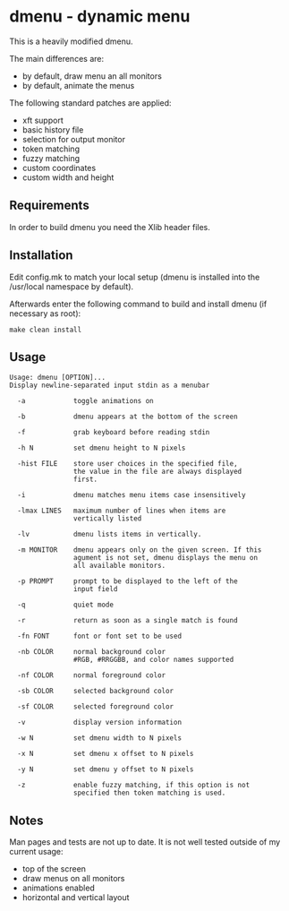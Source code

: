 dmenu - dynamic menu
====================
This is a heavily modified dmenu.

The main differences are:
- by default, draw menu an all monitors
- by default, animate the menus

The following standard patches are applied:
- xft support
- basic history file
- selection for output monitor
- token matching
- fuzzy matching
- custom coordinates
- custom width and height

Requirements
------------
In order to build dmenu you need the Xlib header files.


Installation
------------
Edit config.mk to match your local setup (dmenu is installed into
the /usr/local namespace by default).

Afterwards enter the following command to build and install dmenu
(if necessary as root):

    make clean install

Usage
-----

    Usage: dmenu [OPTION]...
    Display newline-separated input stdin as a menubar
    
      -a            toggle animations on
    
      -b            dmenu appears at the bottom of the screen
    
      -f            grab keyboard before reading stdin
    
      -h N          set dmenu height to N pixels
    
      -hist FILE    store user choices in the specified file,
                    the value in the file are always displayed
                    first.
    
      -i            dmenu matches menu items case insensitively
    
      -lmax LINES   maximum number of lines when items are
                    vertically listed
    
      -lv           dmenu lists items in vertically.
    
      -m MONITOR    dmenu appears only on the given screen. If this
                    agument is not set, dmenu displays the menu on
                    all available monitors.
    
      -p PROMPT     prompt to be displayed to the left of the
                    input field
    
      -q            quiet mode
    
      -r            return as soon as a single match is found
    
      -fn FONT      font or font set to be used
    
      -nb COLOR     normal background color
                    #RGB, #RRGGBB, and color names supported
    
      -nf COLOR     normal foreground color
    
      -sb COLOR     selected background color
    
      -sf COLOR     selected foreground color
    
      -v            display version information
    
      -w N          set dmenu width to N pixels
    
      -x N          set dmenu x offset to N pixels
    
      -y N          set dmenu y offset to N pixels
    
      -z            enable fuzzy matching, if this option is not
                    specified then token matching is used.

Notes
-----

Man pages and tests are not up to date.
It is not well tested outside of my current usage:
- top of the screen
- draw menus on all monitors
- animations enabled
- horizontal and vertical layout